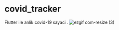 # covid_tracker
Flutter ile anlik covid-19 sayaci .
![ezgif com-resize (3)](https://user-images.githubusercontent.com/47231687/90583213-4b41a400-e1d8-11ea-8297-23c0e260462b.gif)
